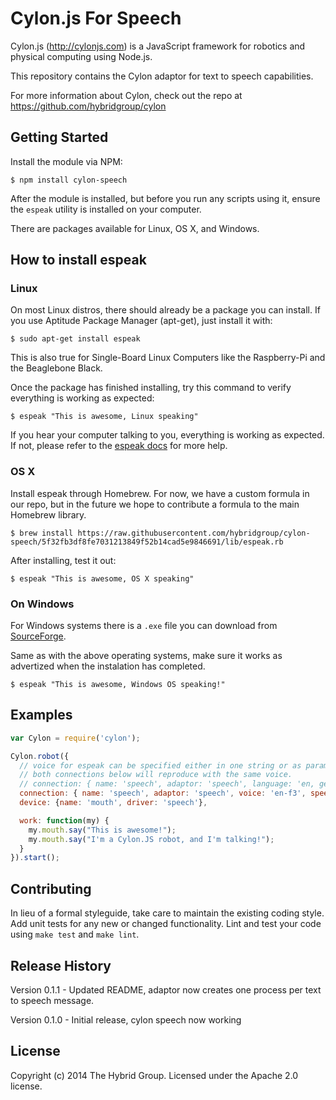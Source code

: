 # Cylon.js For Speech

Cylon.js (http://cylonjs.com) is a JavaScript framework for robotics and physical computing using Node.js.

This repository contains the Cylon adaptor for text to speech capabilities.

For more information about Cylon, check out the repo at https://github.com/hybridgroup/cylon

## Getting Started

Install the module via NPM:

    $ npm install cylon-speech

After the module is installed, but before you run any scripts using it, ensure the `espeak` utility is installed on your computer.

There are packages available for Linux, OS X, and Windows.

## How to install espeak

### Linux

On most Linux distros, there should already be a package you can install.
If you use Aptitude Package Manager (apt-get), just install it with:

    $ sudo apt-get install espeak

This is also true for Single-Board Linux Computers like the Raspberry-Pi and the Beaglebone Black.

Once the package has finished installing, try this command to verify everything is working as expected:

    $ espeak "This is awesome, Linux speaking"

If you hear your computer talking to you, everything is working as expected.
If not, please refer to the [espeak docs]((http://espeak.sourceforge.net/commands.html)) for more help.

### OS X

Install espeak through Homebrew. For now, we have a custom formula in our repo,
but in the future we hope to contribute a formula to the main Homebrew library.

    $ brew install https://raw.githubusercontent.com/hybridgroup/cylon-speech/5f32fb3df8fe7031213849f52b14cad5e9846691/lib/espeak.rb

After installing, test it out:

    $ espeak "This is awesome, OS X speaking"

### On Windows

For Windows systems there is a `.exe` file you can download from [SourceForge](http://espeak.sourceforge.net/download.html).

Same as with the above operating systems, make sure it works as advertized when the instalation has completed.

    $ espeak "This is awesome, Windows OS speaking!"

## Examples

```javascript
var Cylon = require('cylon');

Cylon.robot({
  // voice for espeak can be specified either in one string or as params for the adaptor.
  // both connections below will reproduce with the same voice.
  // connection: { name: 'speech', adaptor: 'speech', language: 'en, gender: 'f', 'voice: '3' },
  connection: { name: 'speech', adaptor: 'speech', voice: 'en-f3', speed: 130 },
  device: {name: 'mouth', driver: 'speech'},

  work: function(my) {
    my.mouth.say("This is awesome!");
    my.mouth.say("I'm a Cylon.JS robot, and I'm talking!");
  }
}).start();
```

## Contributing

In lieu of a formal styleguide, take care to maintain the existing coding style.
Add unit tests for any new or changed functionality. Lint and test your code
using `make test` and `make lint`.

## Release History

Version 0.1.1 - Updated README, adaptor now creates one process per text to speech message.

Version 0.1.0 - Initial release, cylon speech now working

## License

Copyright (c) 2014 The Hybrid Group. Licensed under the Apache 2.0 license.

